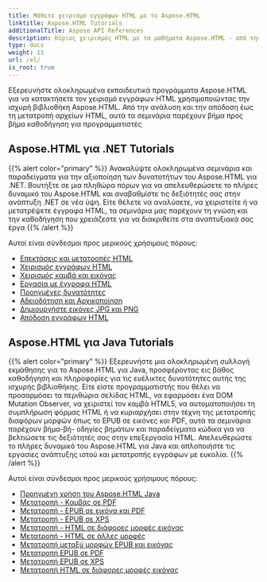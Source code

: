 ```yaml
---
title: Μάθετε χειρισμό εγγράφων HTML με το Aspose.HTML
linktitle: Aspose.HTML Tutorials
additionalTitle: Aspose API References
description: Κύριος χειρισμός HTML με τα μαθήματα Aspose.HTML - από την ανάλυση έως τη μετατροπή, βήμα προς βήμα καθοδήγηση για προγραμματιστές.
type: docs
weight: 11
url: /el/
is_root: true
---
```


Εξερευνήστε ολοκληρωμένα εκπαιδευτικά προγράμματα Aspose.HTML για να κατακτήσετε τον χειρισμό εγγράφων HTML χρησιμοποιώντας την ισχυρή βιβλιοθήκη Aspose.HTML. Από την ανάλυση και την απόδοση έως τη μετατροπή αρχείων HTML, αυτά τα σεμινάρια παρέχουν βήμα προς βήμα καθοδήγηση για προγραμματιστές

## Aspose.HTML για .NET Tutorials
{{% alert color="primary" %}}
Ανακαλύψτε ολοκληρωμένα σεμινάρια και παραδείγματα για την αξιοποίηση των δυνατοτήτων του Aspose.HTML για .NET. Βουτήξτε σε μια πληθώρα πόρων για να απελευθερώσετε το πλήρες δυναμικό του Aspose.HTML και αναβαθμίστε τις δεξιότητές σας στην ανάπτυξη .NET σε νέα ύψη. Είτε θέλετε να αναλύσετε, να χειριστείτε ή να μετατρέψετε έγγραφα HTML, τα σεμινάρια μας παρέχουν τη γνώση και την καθοδήγηση που χρειάζεστε για να διακριθείτε στα αναπτυξιακά σας έργα 
{{% /alert %}}

Αυτοί είναι σύνδεσμοι προς μερικούς χρήσιμους πόρους:
 
- [Επεκτάσεις και μετατροπές HTML](./net/html-extensions-and-conversions/)
- [Χειρισμός εγγράφων HTML](./net/html-document-manipulation/)
- [Χειρισμός καμβά και εικόνας](./net/canvas-and-image-manipulation/)
- [Εργασία με έγγραφα HTML](./net/working-with-html-documents/)
- [Προηγμένες δυνατότητες](./net/advanced-features/)
- [Αδειοδότηση και Αρχικοποίηση](./net/licensing-and-initialization/)
- [Δημιουργήστε εικόνες JPG και PNG](./net/generate-jpg-and-png-images/)
- [Απόδοση εγγράφων HTML](./net/rendering-html-documents/)

## Aspose.HTML για Java Tutorials
{{% alert color="primary" %}}
Εξερευνήστε μια ολοκληρωμένη συλλογή εκμάθησης για το Aspose.HTML για Java, προσφέροντας εις βάθος καθοδήγηση και πληροφορίες για τις ευέλικτες δυνατότητες αυτής της ισχυρής βιβλιοθήκης. Είτε είστε προγραμματιστής που θέλει να προσαρμόσει τα περιθώρια σελίδας HTML, να εφαρμόσει ένα DOM Mutation Observer, να χειριστεί τον καμβά HTML5, να αυτοματοποιήσει τη συμπλήρωση φόρμας HTML ή να κυριαρχήσει στην τέχνη της μετατροπής διαφόρων μορφών όπως το EPUB σε εικόνες και PDF, αυτά τα σεμινάρια παρέχουν βήμα-βή- οδηγίες βημάτων και παραδείγματα κώδικα για να βελτιώσετε τις δεξιότητές σας στην επεξεργασία HTML. Απελευθερώστε το πλήρες δυναμικό του Aspose.HTML για Java και απλοποιήστε τις εργασίες ανάπτυξης ιστού και μετατροπής εγγράφων με ευκολία. 
{{% /alert %}}

Αυτοί είναι σύνδεσμοι προς μερικούς χρήσιμους πόρους:
 
- [Προηγμένη χρήση του Aspose.HTML Java](./java/advanced-usage/)
- [Μετατροπή - Καμβάς σε PDF](./java/conversion-canvas-to-pdf/)
- [Μετατροπή - EPUB σε εικόνα και PDF](./java/conversion-epub-to-image-and-pdf/)
- [Μετατροπή - EPUB σε XPS](./java/conversion-epub-to-xps/)
- [Μετατροπή - HTML σε διάφορες μορφές εικόνας](./java/conversion-html-to-various-image-formats/)
- [Μετατροπή - HTML σε άλλες μορφές](./java/conversion-html-to-other-formats/)
- [Μετατροπή μεταξύ μορφών EPUB και εικόνας](./java/converting-between-epub-and-image-formats/)
- [Μετατροπή EPUB σε PDF](./java/converting-epub-to-pdf/)
- [Μετατροπή EPUB σε XPS](./java/converting-epub-to-xps/)
- [Μετατροπή HTML σε διάφορες μορφές εικόνας](./java/converting-html-to-various-image-formats/)